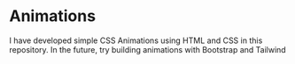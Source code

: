 # Animations
I have developed simple CSS Animations using HTML and CSS in this repository. In the future, try building animations with Bootstrap and Tailwind
